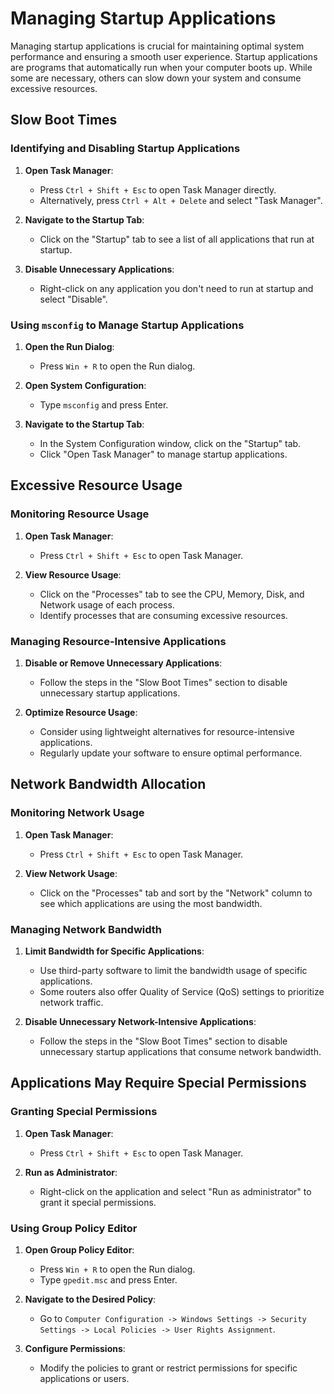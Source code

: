 # Managing Startup Applications

Managing startup applications is crucial for maintaining optimal system performance and ensuring a smooth user experience. Startup applications are programs that automatically run when your computer boots up. While some are necessary, others can slow down your system and consume excessive resources.

## Slow Boot Times

### Identifying and Disabling Startup Applications

1. **Open Task Manager**:
   - Press `Ctrl + Shift + Esc` to open Task Manager directly.
   - Alternatively, press `Ctrl + Alt + Delete` and select "Task Manager".

2. **Navigate to the Startup Tab**:
   - Click on the "Startup" tab to see a list of all applications that run at startup.

3. **Disable Unnecessary Applications**:
   - Right-click on any application you don't need to run at startup and select "Disable".

### Using `msconfig` to Manage Startup Applications

1. **Open the Run Dialog**:
   - Press `Win + R` to open the Run dialog.

2. **Open System Configuration**:
   - Type `msconfig` and press Enter.

3. **Navigate to the Startup Tab**:
   - In the System Configuration window, click on the "Startup" tab.
   - Click "Open Task Manager" to manage startup applications.

## Excessive Resource Usage

### Monitoring Resource Usage

1. **Open Task Manager**:
   - Press `Ctrl + Shift + Esc` to open Task Manager.

2. **View Resource Usage**:
   - Click on the "Processes" tab to see the CPU, Memory, Disk, and Network usage of each process.
   - Identify processes that are consuming excessive resources.

### Managing Resource-Intensive Applications

1. **Disable or Remove Unnecessary Applications**:
   - Follow the steps in the "Slow Boot Times" section to disable unnecessary startup applications.

2. **Optimize Resource Usage**:
   - Consider using lightweight alternatives for resource-intensive applications.
   - Regularly update your software to ensure optimal performance.

## Network Bandwidth Allocation

### Monitoring Network Usage

1. **Open Task Manager**:
   - Press `Ctrl + Shift + Esc` to open Task Manager.

2. **View Network Usage**:
   - Click on the "Processes" tab and sort by the "Network" column to see which applications are using the most bandwidth.

### Managing Network Bandwidth

1. **Limit Bandwidth for Specific Applications**:
   - Use third-party software to limit the bandwidth usage of specific applications.
   - Some routers also offer Quality of Service (QoS) settings to prioritize network traffic.

2. **Disable Unnecessary Network-Intensive Applications**:
   - Follow the steps in the "Slow Boot Times" section to disable unnecessary startup applications that consume network bandwidth.

## Applications May Require Special Permissions

### Granting Special Permissions

1. **Open Task Manager**:
   - Press `Ctrl + Shift + Esc` to open Task Manager.

2. **Run as Administrator**:
   - Right-click on the application and select "Run as administrator" to grant it special permissions.

### Using Group Policy Editor

1. **Open Group Policy Editor**:
   - Press `Win + R` to open the Run dialog.
   - Type `gpedit.msc` and press Enter.

2. **Navigate to the Desired Policy**:
   - Go to `Computer Configuration -> Windows Settings -> Security Settings -> Local Policies -> User Rights Assignment`.

3. **Configure Permissions**:
   - Modify the policies to grant or restrict permissions for specific applications or users.